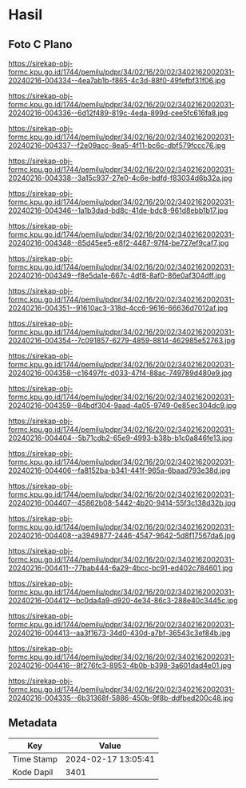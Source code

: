 # Hasil

## Foto C Plano

https://sirekap-obj-formc.kpu.go.id/1744/pemilu/pdpr/34/02/16/20/02/3402162002031-20240216-004334--4ea7ab1b-f865-4c3d-88f0-49fefbf31f06.jpg

https://sirekap-obj-formc.kpu.go.id/1744/pemilu/pdpr/34/02/16/20/02/3402162002031-20240216-004336--6d12f489-819c-4eda-899d-cee5fc616fa8.jpg

https://sirekap-obj-formc.kpu.go.id/1744/pemilu/pdpr/34/02/16/20/02/3402162002031-20240216-004337--f2e09acc-8ea5-4f11-bc6c-dbf579fccc76.jpg

https://sirekap-obj-formc.kpu.go.id/1744/pemilu/pdpr/34/02/16/20/02/3402162002031-20240216-004338--3a15c937-27e0-4c6e-bdfd-f83034d6b32a.jpg

https://sirekap-obj-formc.kpu.go.id/1744/pemilu/pdpr/34/02/16/20/02/3402162002031-20240216-004346--1a1b3dad-bd8c-41de-bdc8-961d8ebb1b17.jpg

https://sirekap-obj-formc.kpu.go.id/1744/pemilu/pdpr/34/02/16/20/02/3402162002031-20240216-004348--85d45ee5-e8f2-4487-97f4-be727ef9caf7.jpg

https://sirekap-obj-formc.kpu.go.id/1744/pemilu/pdpr/34/02/16/20/02/3402162002031-20240216-004349--f8e5da1e-667c-4df8-8af0-86e0af304dff.jpg

https://sirekap-obj-formc.kpu.go.id/1744/pemilu/pdpr/34/02/16/20/02/3402162002031-20240216-004351--91610ac3-318d-4cc6-9616-66636d7012af.jpg

https://sirekap-obj-formc.kpu.go.id/1744/pemilu/pdpr/34/02/16/20/02/3402162002031-20240216-004354--7c091857-6279-4859-8814-462985e52763.jpg

https://sirekap-obj-formc.kpu.go.id/1744/pemilu/pdpr/34/02/16/20/02/3402162002031-20240216-004358--c16497fc-d033-47f4-88ac-749789d480e9.jpg

https://sirekap-obj-formc.kpu.go.id/1744/pemilu/pdpr/34/02/16/20/02/3402162002031-20240216-004359--84bdf304-9aad-4a05-9749-0e85ec304dc9.jpg

https://sirekap-obj-formc.kpu.go.id/1744/pemilu/pdpr/34/02/16/20/02/3402162002031-20240216-004404--5b71cdb2-65e9-4993-b38b-b1c0a846fe13.jpg

https://sirekap-obj-formc.kpu.go.id/1744/pemilu/pdpr/34/02/16/20/02/3402162002031-20240216-004406--fa8152ba-b341-441f-965a-6baad793e38d.jpg

https://sirekap-obj-formc.kpu.go.id/1744/pemilu/pdpr/34/02/16/20/02/3402162002031-20240216-004407--45862b08-5442-4b20-9414-55f3c138d32b.jpg

https://sirekap-obj-formc.kpu.go.id/1744/pemilu/pdpr/34/02/16/20/02/3402162002031-20240216-004408--a3949877-2446-4547-9642-5d8f17567da6.jpg

https://sirekap-obj-formc.kpu.go.id/1744/pemilu/pdpr/34/02/16/20/02/3402162002031-20240216-004411--77bab444-6a29-4bcc-bc91-ed402c784601.jpg

https://sirekap-obj-formc.kpu.go.id/1744/pemilu/pdpr/34/02/16/20/02/3402162002031-20240216-004412--bc0da4a9-d920-4e34-86c3-288e40c3445c.jpg

https://sirekap-obj-formc.kpu.go.id/1744/pemilu/pdpr/34/02/16/20/02/3402162002031-20240216-004413--aa3f1673-34d0-430d-a7bf-36543c3ef84b.jpg

https://sirekap-obj-formc.kpu.go.id/1744/pemilu/pdpr/34/02/16/20/02/3402162002031-20240216-004416--8f276fc3-8953-4b0b-b398-3a601dad4e01.jpg

https://sirekap-obj-formc.kpu.go.id/1744/pemilu/pdpr/34/02/16/20/02/3402162002031-20240216-004335--6b31368f-5886-450b-9f8b-ddfbed200c48.jpg


## Metadata

| Key        | Value               |
| ---------- | ------------------- |
| Time Stamp | 2024-02-17 13:05:41 |
| Kode Dapil | 3401                |



